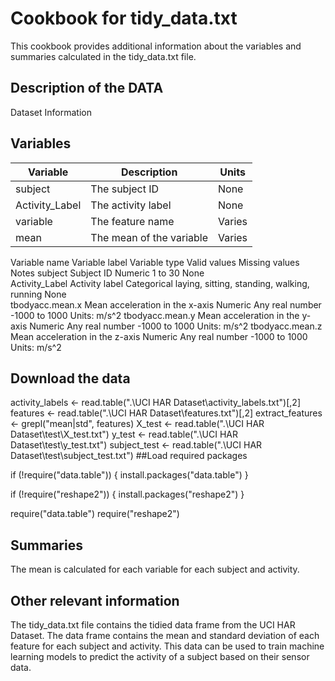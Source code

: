 # Cookbook for tidy_data.txt

This cookbook provides additional information about the variables and summaries calculated in the tidy_data.txt file.

## Description of the DATA
Dataset Information
## Variables

| Variable | Description | Units |
|---|---|---|
| subject | The subject ID | None |
| Activity_Label | The activity label | None |
| variable | The feature name | Varies |
| mean | The mean of the variable | Varies |


Variable name	Variable label	Variable type	Valid values	Missing values	Notes
subject	Subject ID	Numeric	1 to 30	None	
Activity_Label	Activity label	Categorical	laying, sitting, standing, walking, running	None	
tbodyacc.mean.x	Mean acceleration in the x-axis	Numeric	Any real number	-1000 to 1000	Units: m/s^2
tbodyacc.mean.y	Mean acceleration in the y-axis	Numeric	Any real number	-1000 to 1000	Units: m/s^2
tbodyacc.mean.z	Mean acceleration in the z-axis	Numeric	Any real number	-1000 to 1000	Units: m/s^2

## Download the data

activity_labels <- read.table(".\UCI HAR Dataset\activity_labels.txt")[,2]
features <- read.table(".\UCI HAR Dataset\features.txt")[,2]
extract_features <- grepl("mean|std", features)
X_test <- read.table(".\UCI HAR Dataset\test\X_test.txt")
y_test <- read.table(".\UCI HAR Dataset\test\y_test.txt")
subject_test <- read.table(".\UCI HAR Dataset\test\subject_test.txt")
##Load required packages


if (!require("data.table")) {
  install.packages("data.table")
}

if (!require("reshape2")) {
  install.packages("reshape2")
}

require("data.table")
require("reshape2")

## Summaries

The mean is calculated for each variable for each subject and activity.

## Other relevant information

The tidy_data.txt file contains the tidied data frame from the UCI HAR Dataset. 
The data frame contains the mean and standard deviation of each feature for each subject and activity. 
This data can be used to train machine learning models to predict the activity of a subject based on their sensor data.









  
  
  
  
  
  